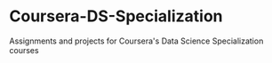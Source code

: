 Coursera-DS-Specialization
===================

Assignments and projects for Coursera's Data Science Specialization courses 

